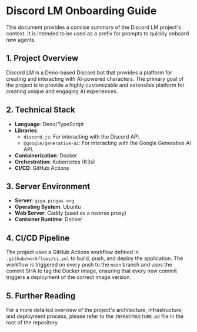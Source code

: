 # Discord LM Onboarding Guide

This document provides a concise summary of the Discord LM project's context. It is intended to be used as a prefix for prompts to quickly onboard new agents.

## 1. Project Overview

Discord LM is a Deno-based Discord bot that provides a platform for creating and interacting with AI-powered characters. The primary goal of the project is to provide a highly customizable and extensible platform for creating unique and engaging AI experiences.

## 2. Technical Stack

*   **Language**: Deno/TypeScript
*   **Libraries**:
    *   `discord.js`: For interacting with the Discord API.
    *   `@google/generative-ai`: For interacting with the Google Generative AI API.
*   **Containerization**: Docker
*   **Orchestration**: Kubernetes (K3s)
*   **CI/CD**: GitHub Actions

## 3. Server Environment

*   **Server**: `giga.pingas.org`
*   **Operating System**: Ubuntu
*   **Web Server**: Caddy (used as a reverse proxy)
*   **Container Runtime**: Docker

## 4. CI/CD Pipeline

The project uses a GitHub Actions workflow defined in `.github/workflows/ci.yml` to build, push, and deploy the application. The workflow is triggered on every push to the `main` branch and uses the commit SHA to tag the Docker image, ensuring that every new commit triggers a deployment of the correct image version.

## 5. Further Reading

For a more detailed overview of the project's architecture, infrastructure, and deployment process, please refer to the `INFRASTRUCTURE.md` file in the root of the repository.